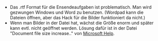 - Das .rtf Format für die Ensendeaufgaben ist problematisch. Man wird gezwungen Windows und Word zu benutzen. (Wordpad kann die Dateien öffnen, aber das Hack für die Bilder funktioniert da nicht.)
- Wenn man Bilder in der Datei hat, wächst die Größe enorm und später kann evtl. nicht geöffnet werden. Lösung dafür ist in der Datei "Document file size increase.." von <a href="https://support.microsoft.com/en-us/help/224663/document-file-size-increases-with-emf-png-gif-or-jpeg-graphics-in-word">Microsoft Help</a>.